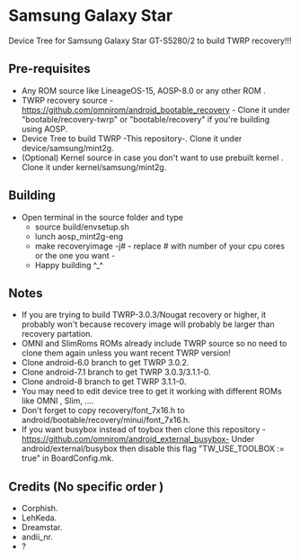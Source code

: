 # Samsung Galaxy Star
Device Tree for Samsung Galaxy Star GT-S5280/2 to build TWRP recovery!!!

## Pre-requisites

* Any ROM source like LineageOS-15, AOSP-8.0 or any other ROM .
* TWRP recovery source - https://github.com/omnirom/android_bootable_recovery - Clone it under "bootable/recovery-twrp"
or "bootable/recovery" if you're building using AOSP.
* Device Tree to build TWRP -This repository-. Clone it under device/samsung/mint2g.
* (Optional) Kernel source in case you don't want to use prebuilt kernel . Clone it under kernel/samsung/mint2g.

## Building
* Open terminal in the source folder and type 
	* source build/envsetup.sh
	* lunch aosp_mint2g-eng
	* make recoveryimage -j# - replace # with number of your cpu cores or the one you want -
	* Happy building ^_^

## Notes
* If you are trying to build TWRP-3.0.3/Nougat recovery or higher, it probably won't because recovery image will probably be larger than recovery partation.
* OMNI and SlimRoms ROMs already include TWRP source so no need to clone them again unless you want recent TWRP version!
* Clone android-6.0 branch to get TWRP 3.0.2.
* Clone android-7.1 branch to get TWRP 3.0.3/3.1.1-0.
* Clone android-8 branch to get TWRP 3.1.1-0.
* You may need to edit device tree to get it working with different ROMs like OMNI , Slim, ....
* Don't forget to copy recovery/font_7x16.h to android/bootable/recovery/minui/font_7x16.h.
* If you want busybox instead of toybox then clone this repository -https://github.com/omnirom/android_external_busybox- 
Under android/external/busybox then disable this flag "TW_USE_TOOLBOX := true" in BoardConfig.mk.

## Credits (No specific order )
* Corphish.
* LehKeda.
* Dreamstar.
* andii_nr.
* ?
